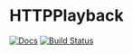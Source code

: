 # HTTPPlayback

[![Docs](https://img.shields.io/badge/docs-stable-blue.svg)](https://docs.cdg.dev/HTTPPlayback.jl/stable)
[![Build Status](https://travis-ci.com/christopher-dG/HTTPPlayback.jl.svg?branch=master)](https://travis-ci.com/christopher-dG/HTTPPlayback.jl)
